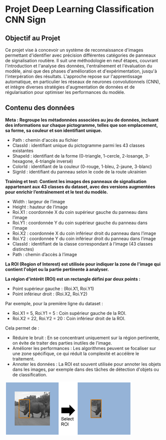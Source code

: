 # Projet Deep Learning Classification CNN Sign 

## **Objectif au Projet**

Ce projet vise à concevoir un système de reconnaissance d'images permettant d'identifier avec précision différentes catégories de panneaux de signalisation routière. Il suit une méthodologie en neuf étapes, couvrant l'introduction et l'analyse des données, l'entraînement et l'évaluation du modèle, ainsi que des phases d'amélioration et d'expérimentation, jusqu'à l'interpération des résultats. L'approche repose sur l'apprentissage automatique, en particulier les réseaux de neurones convolutionnels (CNN), et intègre diverses stratégies d'augmentation de données et de régularisation pour optimiser les performances du modèle.


## **Contenu des données**

**Meta : Regroupe les métadonnées associées au jeu de données, incluant des informations sur chaque pictogramme, telles que son emplacement, sa forme, sa couleur et son identifiant unique.**

- Path : chemin d'accès au fichier
- ClassId : identifiant unique du pictogramme parmi les 43 classes existantes
- ShapeId : identifiant de la forme (0-triangle, 1-cercle, 2-losange, 3-hexagone, 4-triangle inversé)
- ColorId : identifiant de la couleur (0-rouge, 1-bleu, 2-jaune, 3-blanc)
- SignId : identifiant du panneau selon le code de la route ukrainien

**Training et test: Contient les images des panneaux de signalisation appartenant aux 43 classes du dataset, avec des versions augmentées pour enrichir l’entraînement et le test du modèle.** 

- Width : largeur de l’image
- Height : hauteur de l’image
- Roi.X1 : coordonnée X du coin supérieur gauche du panneau dans l’image
- Roi.Y1 : coordonnée Y du coin supérieur gauche du panneau dans l’image
- Roi.X2 : coordonnée X du coin inférieur droit du panneau dans l’image
- Roi.Y2 : coordonnée Y du coin inférieur droit du panneau dans l’image
- ClassId : identifiant de la classe correspondant à l’image (43 classes distinctes)
- Path : chemin d’accès à l’image

**La ROI (Region of Interest) est utilisée pour indiquer la zone de l'image qui contient l'objet ou la partie pertinente à analyser.**

**La région d'intérêt (ROI) est un rectangle défini par deux points :**

- Point supérieur gauche : (Roi.X1, Roi.Y1)
- Point inférieur droit : (Roi.X2, Roi.Y2)

Par exemple, pour la première ligne du dataset :
- Roi.X1 = 5, Roi.Y1 = 5 : Coin supérieur gauche de la ROI.
- Roi.X2 = 22, Roi.Y2 = 20 : Coin inférieur droit de la ROI.

Cela permet de :
- Réduire le bruit : En se concentrant uniquement sur la région pertinente, on évite de traiter des parties inutiles de l'image.
- Améliorer les performances : Les algorithmes peuvent se focaliser sur une zone spécifique, ce qui réduit la complexité et accélère le traitement.
- Annoter les données : La ROI est souvent utilisée pour annoter les objets dans les images, par exemple dans des tâches de détection d'objets ou de classification.

<img src="image.png"/>
